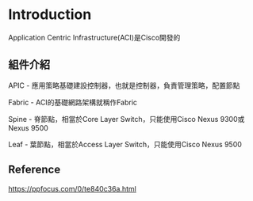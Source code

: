 # Introduction #

Application Centric Infrastructure(ACI)是Cisco開發的

## 組件介紹 ##

APIC - 應用策略基礎建設控制器，也就是控制器，負責管理策略，配置節點

Fabric - ACI的基礎網路架構就稱作Fabric 

Spine - 脊節點，相當於Core Layer Switch，只能使用Cisco Nexus 9300或Nexus 9500 

Leaf - 葉節點，相當於Access Layer Switch，只能使用Cisco Nexus 9500 


## Reference ## 

https://ppfocus.com/0/te840c36a.html